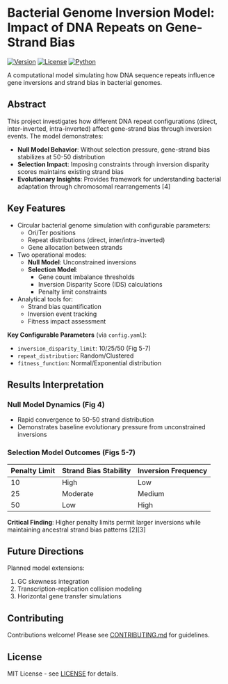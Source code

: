 # Bacterial Genome Inversion Model: Impact of DNA Repeats on Gene-Strand Bias

[![Version](https://img.shields.io/badge/version-1.0.0-blue)](https://github.com/yourusername/repo-name)
[![License](https://img.shields.io/badge/license-MIT-green)](LICENSE)
[![Python](https://img.shields.io/badge/python-3.9%2B-blue)](https://www.python.org/)

A computational model simulating how DNA sequence repeats influence gene inversions and strand bias in bacterial genomes.

## Abstract
This project investigates how different DNA repeat configurations (direct, inter-inverted, intra-inverted) affect gene-strand bias through inversion events. The model demonstrates:
- **Null Model Behavior**: Without selection pressure, gene-strand bias stabilizes at 50-50 distribution
- **Selection Impact**: Imposing constraints through inversion disparity scores maintains existing strand bias
- **Evolutionary Insights**: Provides framework for understanding bacterial adaptation through chromosomal rearrangements [4]

## Key Features
- Circular bacterial genome simulation with configurable parameters:
  - Ori/Ter positions
  - Repeat distributions (direct, inter/intra-inverted)
  - Gene allocation between strands
- Two operational modes:
  - **Null Model**: Unconstrained inversions
  - **Selection Model**:
    - Gene count imbalance thresholds
    - Inversion Disparity Score (IDS) calculations
    - Penalty limit constraints
- Analytical tools for:
  - Strand bias quantification
  - Inversion event tracking
  - Fitness impact assessment



**Key Configurable Parameters** (via `config.yaml`):
- `inversion_disparity_limit`: 10/25/50 (Fig 5-7)
- `repeat_distribution`: Random/Clustered
- `fitness_function`: Normal/Exponential distribution

## Results Interpretation
### Null Model Dynamics (Fig 4)
- Rapid convergence to 50-50 strand distribution
- Demonstrates baseline evolutionary pressure from unconstrained inversions

### Selection Model Outcomes (Figs 5-7)
| Penalty Limit | Strand Bias Stability | Inversion Frequency |
|---------------|-----------------------|---------------------|
| 10            | High                  | Low                 |
| 25            | Moderate              | Medium              |
| 50            | Low                   | High                |

**Critical Finding**: Higher penalty limits permit larger inversions while maintaining ancestral strand bias patterns [2][3]

## Future Directions
Planned model extensions:
1. GC skewness integration
2. Transcription-replication collision modeling
3. Horizontal gene transfer simulations

## Contributing
Contributions welcome! Please see [CONTRIBUTING.md](CONTRIBUTING.md) for guidelines.

## License
MIT License - see [LICENSE](LICENSE) for details.


